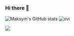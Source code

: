 ### Hi there 👋


<div class="image-container">
    <img alt="Maksym's GitHub stats" src="https://github-readme-stats.vercel.app/api?username=MaksymRudnyi&show_icons=true&theme=transparent"/>
    <img src="https://github-readme-stats.vercel.app/api/top-langs?username=mstrielnikov&show_icons=true&locale=en&layout=compact&theme=chartreuse-dark" alt="ovi" />
</div>

<a href="https://u8views.com/github/mstrielnikov"><img src="https://u8views.com/api/v1/github/profiles/37501284/views/day-week-month-total-count.svg"></a>

<!--
**mstrielnikov/mstrielnikov** is a ✨ _special_ ✨ repository because its `README.md` (this file) appears on your GitHub profile.

Here are some ideas to get you started:

- 🔭 I’m currently working on ...
- 🌱 I’m currently learning ...
- 👯 I’m looking to collaborate on ...
- 🤔 I’m looking for help with ...
- 💬 Ask me about ...
- 📫 How to reach me: ...
- 😄 Pronouns: ...
- ⚡ Fun fact: ...
-->
